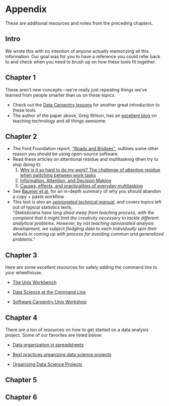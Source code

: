 # Appendix

These are additional resources and notes from the preceding chapters. 

## Intro

We wrote this with no intention of anyone actually memorizing all this information. Our goal was for you to have a reference you could refer back to and check when you need to brush up on how these tools fit together. 


## Chapter 1

These aren't new concepts--we're really just repeating things we've learned from people smarter than us on these topics. 

- Check out the [Data Carpentry lessons](https://datacarpentry.org/lessons/) for another great introduction to these tools
- The author of the paper above, Greg Wilson, has an [excellent blog](http://third-bit.com/) on teaching technology and all things awesome. 

## Chapter 2

- The Ford Foundation report, ["Roads and Bridges"](https://www.fordfoundation.org/about/library/reports-and-studies/roads-and-bridges-the-unseen-labor-behind-our-digital-infrastructure/), outlines some other reason you should be using open-source software.
- Read these articles on attentional residue and multitasking (then try to stop doing it):  
   1) [Why is it so hard to do my work? The challenge of attention residue when switching between work tasks](https://www.sciencedirect.com/science/article/pii/S0749597809000399)
   2) [Information, Attention, and Decision Making](https://aom.org/uploadedFiles/Publications/AMJ/June_2015_FTE.pdf)
   3) [Causes, effects, and practicalities of everyday multitasking](https://www.sciencedirect.com/science/article/pii/S0273229714000513)
-  See [Baumer et al.](https://arxiv.org/abs/1402.1894) for an in-depth summary of why you should abandon a copy + paste workflow
- This text is also an *[opinionated technical manual](https://peerj.com/preprints/3210/)*, and covers topics left out of typical statistics texts,  
"*Statisticians have long shied away from teaching process, with the complaint that it might limit the creativity necessary to tackle different analytical problems. However, by not teaching opinionated analysis development, we subject fledgling data to each individually spin their wheels in coming up with process for avoiding common and generalized problems*."

## Chapter 3

Here are some excellent resources for safely adding the command line to your wheelhouse. 

* [The Unix Workbench](https://seankross.com/the-unix-workbench/) 

* [Data Science at the Command Line](https://www.datascienceatthecommandline.com/)

* [Software Carpentry Unix Workshop](https://swcarpentry.github.io/shell-novice/) 


## Chapter 4 

There are a ton of resources on how to get started on a data analysis project. Some of our favorites are listed below:

+ [Data organization in spreadsheets](https://www.tandfonline.com/doi/full/10.1080/00031305.2017.1375989)  

+ [Best practices organizing data science projects](https://www.thinkingondata.com/how-to-organize-data-science-projects/)  

+ [Organizing Data Science Projects](https://leanpub.com/universities/courses/jhu/cbds-organizing)

## Chapter 5 



## Chapter 6

